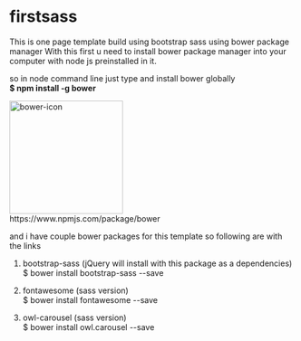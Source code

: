 # firstsass
This is one page template build using bootstrap sass using bower package manager
With this first u need to install bower package manager into your computer
with node js preinstalled in it.

so in node command line just type and install bower globally
<br/>
<strong>$ npm install -g bower</strong>

<img src="https://bower.io/img/bower-logo.png" alt="bower-icon" height="200px" width="200px"/>
<br/>
https://www.npmjs.com/package/bower

and i have couple bower packages for this template so following are with 
the links

1. bootstrap-sass (jQuery will install with this package as a dependencies) <br/>
$ bower install bootstrap-sass --save


2. fontawesome (sass version) <br/>
$ bower install fontawesome --save


3. owl-carousel (sass version) <br/>
$ bower install  owl.carousel --save
